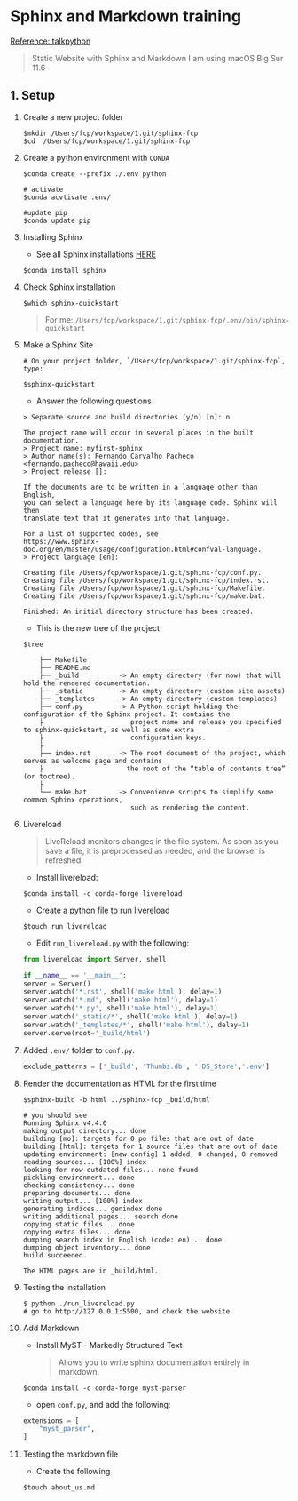 # Sphinx and Markdown training

[Reference: talkpython](https://training.talkpython.fm/courses/details/static-sites-with-sphinx-and-markdown)

> Static Website with Sphinx and Markdown
> I am using macOS Big Sur 11.6

## 1. Setup 
1. Create a new project folder

    ```shell script
    $mkdir /Users/fcp/workspace/1.git/sphinx-fcp
    $cd  /Users/fcp/workspace/1.git/sphinx-fcp
    ```

2. Create a python environment with `CONDA`

    ```shell script
    $conda create --prefix ./.env python

    # activate 
    $conda acvtivate .env/

    #update pip
    $conda update pip
    ```

3. Installing Sphinx 

    + See all Sphinx installations [HERE](https://www.sphinx-doc.org/en/master/usage/installation.html)

    ```shell script
    $conda install sphinx
    ```

4. Check Sphinx installation

    ```shell script
    $which sphinx-quickstart
    ```
    > For me: `/Users/fcp/workspace/1.git/sphinx-fcp/.env/bin/sphinx-quickstart`

5. Make a Sphinx Site

    ```shell script
    # On your project folder, `/Users/fcp/workspace/1.git/sphinx-fcp`, type:

    $sphinx-quickstart
    ```

    + Answer the following questions

    ```shell script
    > Separate source and build directories (y/n) [n]: n

    The project name will occur in several places in the built documentation.
    > Project name: myfirst-sphinx
    > Author name(s): Fernando Carvalho Pacheco <fernando.pacheco@hawaii.edu>
    > Project release []:

    If the documents are to be written in a language other than English,
    you can select a language here by its language code. Sphinx will then
    translate text that it generates into that language.

    For a list of supported codes, see
    https://www.sphinx-doc.org/en/master/usage/configuration.html#confval-language.
    > Project language [en]:

    Creating file /Users/fcp/workspace/1.git/sphinx-fcp/conf.py.
    Creating file /Users/fcp/workspace/1.git/sphinx-fcp/index.rst.
    Creating file /Users/fcp/workspace/1.git/sphinx-fcp/Makefile.
    Creating file /Users/fcp/workspace/1.git/sphinx-fcp/make.bat.

    Finished: An initial directory structure has been created.
    ```

    + This is the new tree of the project

    ```shell script
    $tree                                                              

        ├── Makefile
        ├── README.md
        ├── _build          -> An empty directory (for now) that will hold the rendered documentation.
        ├── _static         -> An empty directory (custom site assets)
        ├── _templates      -> An empty directory (custom templates)
        ├── conf.py         -> A Python script holding the configuration of the Sphinx project. It contains the 
        ├                      project name and release you specified to sphinx-quickstart, as well as some extra 
        ├                      configuration keys.
        ├
        ├── index.rst       -> The root document of the project, which serves as welcome page and contains 
        ├                     the root of the “table of contents tree” (or toctree).
        ├ 
        └── make.bat        -> Convenience scripts to simplify some common Sphinx operations, 
                               such as rendering the content.
    ```
6. Livereload
    > LiveReload monitors changes in the file system. As soon as you save a file, it is preprocessed as needed, 
                 and the browser is refreshed.
    + Install livereload:
    
    ```shell script
    $conda install -c conda-forge livereload    
    ```

    + Create a python file to run livereload   
    ```shell script
    $touch run_livereload
    ```
    + Edit `run_livereload.py` with the following:
    
    ```python
    from livereload import Server, shell

    if __name__ == '__main__':
    server = Server()
    server.watch('*.rst', shell('make html'), delay=1)
    server.watch('*.md', shell('make html'), delay=1)
    server.watch('*.py', shell('make html'), delay=1)
    server.watch('_static/*', shell('make html'), delay=1)
    server.watch('_templates/*', shell('make html'), delay=1)
    server.serve(root='_build/html')
    ```
   
7. Added `.env/` folder to `conf.py`.
    
    ```python
    exclude_patterns = ['_build', 'Thumbs.db', '.DS_Store','.env']
    ```
 
8. Render the documentation as HTML for the first time
 
    ```shell script
    $sphinx-build -b html ../sphinx-fcp _build/html  
    
    # you should see
    Running Sphinx v4.4.0
    making output directory... done
    building [mo]: targets for 0 po files that are out of date
    building [html]: targets for 1 source files that are out of date
    updating environment: [new config] 1 added, 0 changed, 0 removed
    reading sources... [100%] index                                                                                                                                                                                                            
    looking for now-outdated files... none found
    pickling environment... done
    checking consistency... done
    preparing documents... done
    writing output... [100%] index                                                                                                                                                                                                             
    generating indices... genindex done
    writing additional pages... search done
    copying static files... done
    copying extra files... done
    dumping search index in English (code: en)... done
    dumping object inventory... done
    build succeeded.

    The HTML pages are in _build/html.
    ```   
   
9. Testing the installation

    ```shell script
    $ python ./run_livereload.py
    # go to http://127.0.0.1:5500, and check the website 
    ```
   
10. Add Markdown

    + Install MyST - Markedly Structured Text
        >   Allows you to write sphinx documentation entirely in markdown.
    
    ```shell script
    $conda install -c conda-forge myst-parser
    ```
    
    + open `conf.py`, and add the following:
    
    ```python
    extensions = [
        "myst_parser",
    ]
    ```
   
11. Testing the markdown file

    + Create the following
    ```shell script
    $touch about_us.md
    ```
